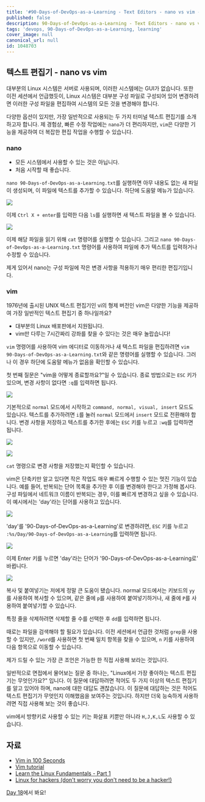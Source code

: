 ```yaml
---
title: '#90-Days-of-DevOps-as-a-Learning - Text Editors - nano vs vim - Day 17'
published: false
description: 90-Days-of-DevOps-as-a-Learning - Text Editors - nano vs vim
tags: 'devops, 90-Days-of-DevOps-as-a-Learning, learning'
cover_image: null
canonical_url: null
id: 1048703
---
```


## 텍스트 편집기 - nano vs vim

대부분의 Linux 시스템은 서버로 사용되며, 이러한 시스템에는 GUI가 없습니다. 또한 이전 세션에서 언급했듯이, Linux 시스템은 대부분 구성 파일로 구성되어 있어 변경하려면 이러한 구성 파일을 편집하여 시스템의 모든 것을 변경해야 합니다.

다양한 옵션이 있지만, 가장 일반적으로 사용되는 두 가지 터미널 텍스트 편집기를 소개하고자 합니다. 제 경험상, 빠른 수정 작업에는 `nano`가 더 편리하지만, `vim`은 다양한 기능을 제공하여 더 복잡한 편집 작업을 수행할 수 있습니다.

### nano

- 모든 시스템에서 사용할 수 있는 것은 아닙니다.
- 처음 시작할 때 좋습니다.

`nano 90-Days-of-DevOps-as-a-Learning.txt`를 실행하면 아무 내용도 없는 새 파일이 생성되며, 이 파일에 텍스트를 추가할 수 있습니다. 하단에 도움말 메뉴가 있습니다.

![](/2022/Days/Images/Day17_Linux1.png)

이제 `Ctrl X + enter`를 입력한 다음 `ls`를 실행하면 새 텍스트 파일을 볼 수 있습니다.

![](/2022/Days/Images/Day17_Linux2.png)

이제 해당 파일을 읽기 위해 `cat` 명령어를 실행할 수 있습니다. 그리고 `nano 90-Days-of-DevOps-as-a-Learning.txt` 명령어를 사용하여 파일에 추가 텍스트를 입력하거나 수정할 수 있습니다.

제게 있어서 nano는 구성 파일에 작은 변경 사항을 적용하기 매우 편리한 편집기입니다.

### vim

1976년에 출시된 UNIX 텍스트 편집기인 vi의 형제 버전인 vim은 다양한 기능을 제공하여 가장 일반적인 텍스트 편집기 중 하나일까요?

- 대부분의 Linux 배포판에서 지원됩니다.
- vim만 다루는 7시간짜리 강좌를 찾을 수 있다는 것은 매우 놀랍습니다!

`vim` 명령어를 사용하여 vim 에디터로 이동하거나 새 텍스트 파일을 편집하려면 `vim 90-Days-of-DevOps-as-a-Learning.txt`와 같은 명령어를 실행할 수 있습니다. 그러나 이 경우 하단에 도움말 메뉴가 없음을 확인할 수 있습니다.

첫 번째 질문은 "vim을 어떻게 종료할까요?"일 수 있습니다. 종료 방법으로는 `ESC` 키가 있으며, 변경 사항이 없다면 `:q`를 입력하면 됩니다.

![](/2022/Days/Images/Day17_Linux3.png)

기본적으로 `normal` 모드에서 시작하고 `command, normal, visual, insert` 모드도 있습니다. 텍스트를 추가하려면 `i`를 눌러 `normal` 모드에서 `insert` 모드로 전환해야 합니다. 변경 사항을 저장하고 텍스트를 추가한 후에는 `ESC` 키를 누르고 `:wq`를 입력하면 됩니다.

![](/2022/Days/Images/Day17_Linux4.png)

![](/2022/Days/Images/Day17_Linux5.png)

`cat` 명령으로 변경 사항을 저장했는지 확인할 수 있습니다.

vim은 단축키만 알고 있다면 작은 작업도 매우 빠르게 수행할 수 있는 멋진 기능이 있습니다. 예를 들어, 반복되는 단어 목록을 추가한 후 이를 변경해야 한다고 가정해 봅시다. 구성 파일에서 네트워크 이름이 반복되는 경우, 이를 빠르게 변경하고 싶을 수 있습니다. 이 예시에서는 'day'라는 단어를 사용하고 있습니다.

![](/2022/Days/Images/Day17_Linux6.png)

'day'를 '90-Days-of-DevOps-as-a-Learning'로 변경하려면, `ESC` 키를 누르고 `:%s/Day/90-Days-of-DevOps-as-a-Learning`를 입력하면 됩니다.

![](/2022/Days/Images/Day17_Linux7.png)

이제 Enter 키를 누르면 'day'라는 단어가 '90-Days-of-DevOps-as-a-Learning로' 바뀝니다.

![](/2022/Days/Images/Day17_Linux8.png)

복사 및 붙여넣기는 저에게 정말 큰 도움이 됐습니다. normal 모드에서는 키보드의 `yy`를 사용하여 복사할 수 있으며, 같은 줄에 `p`를 사용하여 붙여넣기하거나, 새 줄에 `P`를 사용하여 붙여넣기할 수 있습니다.

특정 줄을 삭제하려면 삭제할 줄 수를 선택한 후 `dd`를 입력하면 됩니다.

때로는 파일을 검색해야 할 필요가 있습니다. 이전 세션에서 언급한 것처럼 `grep`을 사용할 수 있지만, `/word`를 사용하면 첫 번째 일치 항목을 찾을 수 있으며, `n` 키를 사용하여 다음 항목으로 이동할 수 있습니다.

제가 드릴 수 있는 가장 큰 조언은 가능한 한 직접 사용해 보라는 것입니다.

일반적으로 면접에서 물어보는 질문 중 하나는, "Linux에서 가장 좋아하는 텍스트 편집기는 무엇인가요?" 입니다. 이 질문에 대답하려면 적어도 두 가지 이상의 텍스트 편집기를 알고 있어야 하며, nano에 대한 대답도 괜찮습니다. 이 질문에 대답하는 것은 적어도 텍스트 편집기가 무엇인지 이해했음을 보여주는 것입니다. 하지만 더욱 능숙하게 사용하려면 직접 사용해 보는 것이 좋습니다.

vim에서 방향키로 사용할 수 있는 키는 화살표 키뿐만 아니라 `H,J,K,L`도 사용할 수 있습니다.

## 자료

- [Vim in 100 Seconds](https://www.youtube.com/watch?v=-txKSRn0qeA)
- [Vim tutorial](https://www.youtube.com/watch?v=IiwGbcd8S7I)
- [Learn the Linux Fundamentals - Part 1](https://www.youtube.com/watch?v=kPylihJRG70)
- [Linux for hackers (don't worry you don't need to be a hacker!)](https://www.youtube.com/watch?v=VbEx7B_PTOE)

[Day 18](day18.md)에서 봐요!
